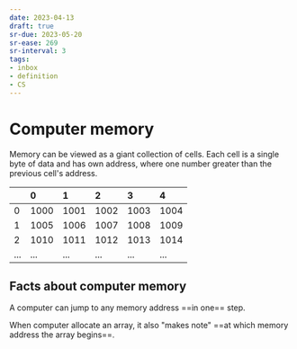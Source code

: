 ```yaml
---
date: 2023-04-13
draft: true
sr-due: 2023-05-20
sr-ease: 269
sr-interval: 3
tags:
- inbox
- definition
- CS
---
```


# Computer memory

Memory can be viewed as a giant collection of cells.
Each cell is a single byte of data and has own address, where one number greater
than the previous cell's address.

|     | 0    | 1    | 2    | 3    | 4    |
|:----|:-----|:-----|:-----|:-----|:-----|
| 0   | 1000 | 1001 | 1002 | 1003 | 1004 |
| 1   | 1005 | 1006 | 1007 | 1008 | 1009 |
| 2   | 1010 | 1011 | 1012 | 1013 | 1014 |
| ... | ...  | ...  | ...  | ...  | ...  |

## Facts about computer memory

A computer can jump to any memory address ==in one== step.
<!--SR:!2023-04-17,3,250-->

When computer allocate an array, it also "makes note" ==at which memory address
the array begins==.